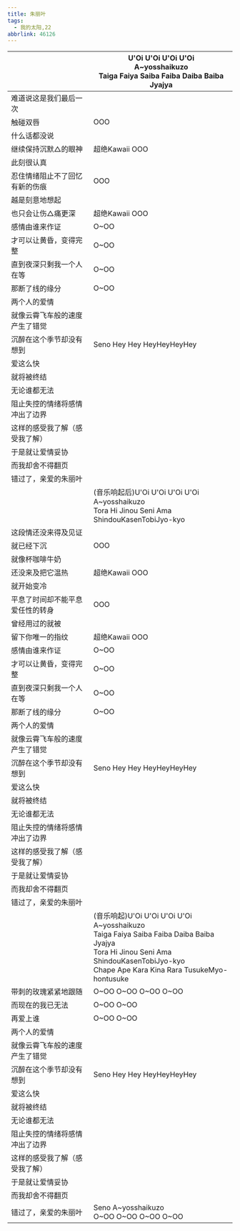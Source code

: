 ```yaml
---
title: 朱丽叶
tags:
  - 我的太阳,22
abbrlink: 46126
---
```

|      |U'Oi U'Oi U'Oi U'Oi<br>A~yosshaikuzo<br>Taiga Faiya Saiba Faiba Daiba Baiba Jyajya|
|--|--|
|难道说这是我们最后一次|      |
|触碰双唇|OOO|
|什么话都没说|      |
|继续保持沉默△的眼神|超绝Kawaii OOO|
|此刻很认真|      |
|忍住情绪阻止不了回忆有新的伤痕|OOO|
|越是刻意地想起|      |
|也只会让伤△痛更深|超绝Kawaii OOO|
|感情由谁来作证|O~OO|
|才可以让黄昏，变得完整|O~OO|
|直到夜深只剩我一个人在等|O~OO|
|那断了线的缘分|O~OO|
|两个人的爱情|      |
|就像云霄飞车般的速度产生了错觉|      |
|沉醉在这个季节却没有想到|Seno Hey Hey HeyHeyHeyHey|
|爱这么快|      |
|就将被终结|      |
|无论谁都无法|      |
|阻止失控的情绪将感情冲出了边界|      |
|这样的感受我了解（感受我了解）|      |
|于是就让爱情妥协|      |
|而我却舍不得翻页|      |
|错过了，亲爱的朱丽叶|      |
|      |(音乐响起后)U'Oi U'Oi U'Oi U'Oi<br>A~yosshaikuzo<br>Tora Hi Jinou Seni Ama ShindouKasenTobiJyo-kyo|
|这段情还没来得及见证|      |
|就已经下沉|OOO|
|就像杯咖啡牛奶|      |
|还没来及把它温热|超绝Kawaii OOO|
|就开始变冷|      |
|平息了时间却不能平息爱任性的转身|OOO|
|曾经用过的就被|      |
|留下你唯一的指纹|超绝Kawaii OOO|
|感情由谁来作证|O~OO|
|才可以让黄昏，变得完整|O~OO|
|直到夜深只剩我一个人在等|O~OO|
|那断了线的缘分|O~OO|
|两个人的爱情|      |
|就像云霄飞车般的速度产生了错觉|      |
|沉醉在这个季节却没有想到|Seno Hey Hey HeyHeyHeyHey|
|爱这么快|      |
|就将被终结|      |
|无论谁都无法|      |
|阻止失控的情绪将感情冲出了边界|      |
|这样的感受我了解（感受我了解）|      |
|于是就让爱情妥协|      |
|而我却舍不得翻页|      |
|错过了，亲爱的朱丽叶|      |
|      |(音乐响起)U'Oi U'Oi U'Oi U'Oi<br>A~yosshaikuzo<br>Taiga Faiya Saiba Faiba Daiba Baiba Jyajya<br>Tora Hi Jinou Seni Ama ShindouKasenTobiJyo-kyo<br>Chape Ape Kara Kina Rara TusukeMyo-hontusuke|
|带刺的玫瑰紧紧地跟随|O~OO O~OO O~OO O~OO|
|而现在的我已无法|O~OO O~OO|
|再爱上谁|O~OO O~OO|
|两个人的爱情|      |
|就像云霄飞车般的速度产生了错觉|      |
|沉醉在这个季节却没有想到|Seno Hey Hey HeyHeyHeyHey|
|爱这么快|      |
|就将被终结|      |
|无论谁都无法|      |
|阻止失控的情绪将感情冲出了边界|      |
|这样的感受我了解（感受我了解）|      |
|于是就让爱情妥协|      |
|而我却舍不得翻页|      |
|错过了，亲爱的朱丽叶|Seno A~yosshaikuzo<br>O~OO O~OO O~OO O~OO|